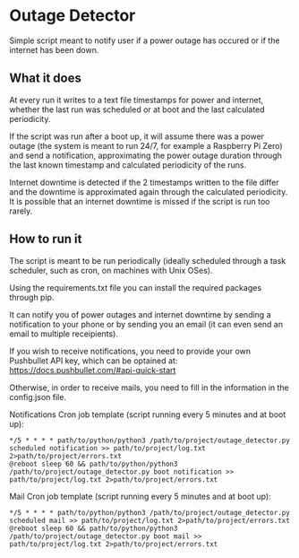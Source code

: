 # Outage Detector
Simple script meant to notify user if a power outage has occured or if the internet has been down.

## What it does

At every run it writes to a text file timestamps for power and internet, whether the last run was scheduled or at boot and the last calculated periodicity.

If the script was run after a boot up, it will assume there was a power outage (the system is meant to run 24/7, for example a Raspberry Pi Zero) and send a notification, approximating the power outage duration through the last known timestamp and calculated periodicity of the runs.

Internet downtime is detected if the 2 timestamps written to the file differ and the downtime is approximated again through the calculated periodicity. It is possible that an internet downtime is missed if the script is run too rarely.

## How to run it

The script is meant to be run periodically (ideally scheduled through a task scheduler, such as cron, on machines with Unix OSes).

Using the requirements.txt file you can install the required packages through pip.

It can notify you of power outages and internet downtime by sending a notification to your phone or by sending you an email (it can even send an email to multiple receipients).

If you wish to receive notifications, you need to provide your own Pushbullet API key, which can be optained at: https://docs.pushbullet.com/#api-quick-start

Otherwise, in order to receive mails, you need to fill in the information in the config.json file.

Notifications Cron job template (script running every 5 minutes and at boot up):

```
*/5 * * * * path/to/python/python3 /path/to/project/outage_detector.py scheduled notification >> path/to/project/log.txt 2>path/to/project/errors.txt
@reboot sleep 60 && path/to/python/python3 /path/to/project/outage_detector.py boot notification >> path/to/project/log.txt 2>path/to/project/errors.txt
```

Mail Cron job template (script running every 5 minutes and at boot up):

```
*/5 * * * * path/to/python/python3 /path/to/project/outage_detector.py scheduled mail >> path/to/project/log.txt 2>path/to/project/errors.txt
@reboot sleep 60 && path/to/python/python3 /path/to/project/outage_detector.py boot mail >> path/to/project/log.txt 2>path/to/project/errors.txt
```
